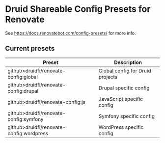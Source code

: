 # Druid Shareable Config Presets for Renovate

See https://docs.renovatebot.com/config-presets/ for more info.

## Current presets

Preset | Description
------ | -----------
github>druidfi/renovate-config:global | Global config for Druid projects
github>druidfi/renovate-config:drupal | Drupal specific config
github>druidfi/renovate-config:js | JavaScript specific config
github>druidfi/renovate-config:symfony | Symfony specific config
github>druidfi/renovate-config:wordpress | WordPress specific config
